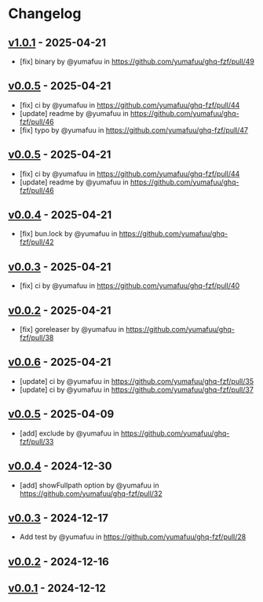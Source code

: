 # Changelog

## [v1.0.1](https://github.com/yumafuu/ghq-fzf/compare/v1.0.0...v1.0.1) - 2025-04-21
- [fix] binary by @yumafuu in https://github.com/yumafuu/ghq-fzf/pull/49

## [v0.0.5](https://github.com/yumafuu/ghq-fzf/compare/v0.0.4...v0.0.5) - 2025-04-21
- [fix] ci by @yumafuu in https://github.com/yumafuu/ghq-fzf/pull/44
- [update] readme by @yumafuu in https://github.com/yumafuu/ghq-fzf/pull/46
- [fix] typo by @yumafuu in https://github.com/yumafuu/ghq-fzf/pull/47

## [v0.0.5](https://github.com/yumafuu/ghq-fzf/compare/v0.0.4...v0.0.5) - 2025-04-21
- [fix] ci by @yumafuu in https://github.com/yumafuu/ghq-fzf/pull/44
- [update] readme by @yumafuu in https://github.com/yumafuu/ghq-fzf/pull/46

## [v0.0.4](https://github.com/yumafuu/ghq-fzf/compare/v0.0.3...v0.0.4) - 2025-04-21
- [fix] bun.lock by @yumafuu in https://github.com/yumafuu/ghq-fzf/pull/42

## [v0.0.3](https://github.com/yumafuu/ghq-fzf/compare/v0.0.2...v0.0.3) - 2025-04-21
- [fix] ci by @yumafuu in https://github.com/yumafuu/ghq-fzf/pull/40

## [v0.0.2](https://github.com/yumafuu/ghq-fzf/compare/v0.0.1...v0.0.2) - 2025-04-21
- [fix] goreleaser by @yumafuu in https://github.com/yumafuu/ghq-fzf/pull/38

## [v0.0.6](https://github.com/yumafuu/ghq-fzf/compare/v0.0.5...v0.0.6) - 2025-04-21
- [update] ci by @yumafuu in https://github.com/yumafuu/ghq-fzf/pull/35
- [update] ci by @yumafuu in https://github.com/yumafuu/ghq-fzf/pull/37

## [v0.0.5](https://github.com/yumafuu/ghq-fzf/compare/v0.0.4...v0.0.5) - 2025-04-09
- [add] exclude by @yumafuu in https://github.com/yumafuu/ghq-fzf/pull/33

## [v0.0.4](https://github.com/yumafuu/ghq-fzf/compare/v0.0.3...v0.0.4) - 2024-12-30
- [add] showFullpath option by @yumafuu in https://github.com/yumafuu/ghq-fzf/pull/32

## [v0.0.3](https://github.com/yumafuu/ghq-fzf/compare/v0.0.2...v0.0.3) - 2024-12-17
- Add test by @yumafuu in https://github.com/yumafuu/ghq-fzf/pull/28

## [v0.0.2](https://github.com/yumafuu/ghq-fzf/compare/v0.0.1...v0.0.2) - 2024-12-16

## [v0.0.1](https://github.com/yumafuu/ghq-fzf/commits/v0.0.1) - 2024-12-12
